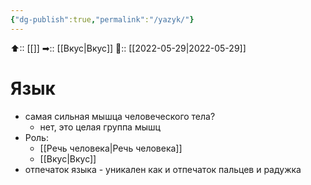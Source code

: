 ```yaml
---
{"dg-publish":true,"permalink":"/yazyk/"}
---
```



⬆:: [[]]
➡:: [[Вкус\|Вкус]]
📅:: [[2022-05-29\|2022-05-29]]

# Язык

 - самая сильная мышца человеческого тела?
	 - нет, это целая группа мышц
 - Роль:
	 -  [[Речь человека\|Речь человека]]
	 - [[Вкус\|Вкус]]
 - отпечаток языка - уникален как и отпечаток пальцев и радужка
 